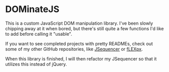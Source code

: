 # DOMinateJS

This is a custom JavaScript DOM manipulation library. I've been slowly chipping away at it when bored, but there's still quite a few functions I'd like to add before calling it "usable".

If you want to see completed projects with pretty READMEs, check out some of my other GitHub repositories, like [JSequencer](https://github.com/Eden12345/JSequencer) or [fLEXpx](https://github.com/Eden12345/fLEXpx).

When this library is finished, I will then refactor my JSequencer so that it utilizes this instead of jQuery.
